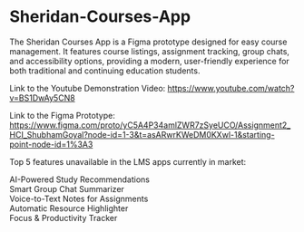 # Sheridan-Courses-App
The Sheridan Courses App is a Figma prototype designed for easy course management. It features course listings, assignment tracking, group chats, and accessibility options, providing a modern, user-friendly experience for both traditional and continuing education students.

Link to the Youtube Demonstration Video: https://www.youtube.com/watch?v=BS1DwAy5CN8

Link to the Figma Prototype: https://www.figma.com/proto/yC5A4P34amlZWR7zSyeUCO/Assignment2_HCI_ShubhamGoyal?node-id=1-3&t=asARwrKWeDM0KXwl-1&starting-point-node-id=1%3A3


Top 5 features unavailable in the LMS apps currently in market: 

AI-Powered Study Recommendations                                                                                                                                           
Smart Group Chat Summarizer                                                                                                                                                
Voice-to-Text Notes for Assignments                                                                                                                                        
Automatic Resource Highlighter                                                                                                                                             
Focus & Productivity Tracker                                                                                                                                               
